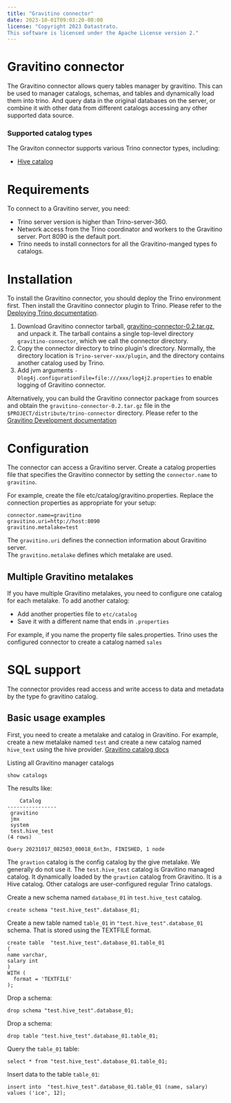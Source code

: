 ```yaml
---
title: "Gravitino connector"
date: 2023-10-01T09:03:20-08:00
license: "Copyright 2023 Datastrato.
This software is licensed under the Apache License version 2."
---
```

# Gravitino connector

The Gravitino connector allows query tables manager by gravitino. 
This can be used to manager catalogs, schemas, and tables and dynamically load them into trino. 
And query data in the original databases on the server, 
or combine it with other data from different catalogs accessing any other supported data source.

### Supported catalog types
The Graviton connector supports various Trino connector types, including:
- [Hive catalog]()

# Requirements

To connect to a Gravitino server, you need:
- Trino server version is higher than Trino-server-360.
- Network access from the Trino coordinator and workers to the Gravitino server. Port 8090 is the default port.
- Trino needs to install connectors for all the Gravitino-manged types fo catalogs.

# Installation

To install the Gravitino connector, you should deploy the Trino environment first.
Then install the Gravitino connector plugin to Trino.
Please refer to the [Deploying Trino documentation](https://trino.io/docs/current/installation/deployment.html).
1. Download Gravitino connector tarball, [gravitino-connector-0.2.tar.gz](), and unpack it. The tarball contains a single 
   top-level directory `gravitino-connector`, which we call the connector directory. 
2. Copy the connector directory to trino plugin's directory.
   Normally, the directory location is `Trino-server-xxx/plugin`, and the directory contains another catalog used by Trino.
3. Add jvm arguments `-Dlog4j.configurationFile=file:///xxx/log4j2.properties` to enable logging of Gravitino connector.

Alternatively,
you can build the Gravitino connector package from sources
and obtain the `gravitino-connector-0.2.tar.gz` file in the `$PROJECT/distribute/trino-connector` directory.
Please refer to the [Gravitino Development documentation]()

# Configuration

The connector can access a Gravitino server. Create a catalog properties file that specifies the Gravitino connector by setting the 
`connector.name` to `gravitino`.

For example, create the file etc/catalog/gravitino.properties. Replace the connection properties as appropriate for your setup:

```
connector.name=gravitino
gravitino.uri=http://host:8090
gravitino.metalake=test
```
The `gravitino.uri` defines the connection information about Gravitino server.  
The `gravitino.metalake` defines which metalake are used.

## Multiple Gravitino metalakes
If you have multiple Gravitino metalakes, you need to configure one catalog for each metalake. To add another catalog:
- Add another properties file to `etc/catalog`
- Save it with a different name that ends in `.properties`

For example, if you name the property file sales.properties. Trino uses the configured connector to create a catalog named `sales`

# SQL support
The connector provides read access and write access to data and metadata by the type fo gravitino catalog. 

## Basic usage examples
First, you need to create a metalake and catalog in Gravitino.
For example, create a new metalake named `test` and create a new catalog named `hive_text` using the hive provider. [Gravitino catalog docs]()

Listing all Gravitino manager catalogs
```
show catalogs
```
The results like:
```
    Catalog
----------------
 gravitino
 jmx
 system
 test.hive_test
(4 rows)

Query 20231017_082503_00018_6nt3n, FINISHED, 1 node
```

The `gravtion` catalog is the config catalog by the give metalake. We generally do not use it.
The `test.hive_test` catalog is Gravitino managed catalog. It dynamically loaded by the `gravtion` catalog from Gravitino. It is a Hive catalog.
Other catalogs are user-configured regular Trino catalogs.

Create a new schema named `database_01` in `test.hive_test` catalog.
```
create schema "test.hive_test".database_01;
```

Create a new table named `table_01` in `"test.hive_test".database_01` schema. That is stored using the TEXTFILE format.
```
create table  "test.hive_test".database_01.table_01
(
name varchar,
salary int
)
WITH (
  format = 'TEXTFILE'
);
```

Drop a schema:
```
drop schema "test.hive_test".database_01;
```

Drop a schema:
```
drop table "test.hive_test".database_01.table_01;
```

Query the `table_01` table: 
```
select * from "test.hive_test".database_01.table_01;
```

Insert data to the table `table_01`:  
```
insert into  "test.hive_test".database_01.table_01 (name, salary) values ('ice', 12);
```





